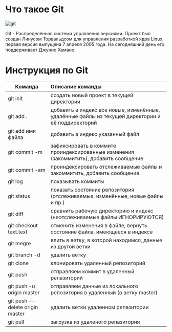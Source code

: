 # Что такое Git
![git](https://upload.wikimedia.org/wikipedia/commons/thumb/e/e0/Git-logo.svg/800px-Git-logo.svg.png)

Git - Распределённая система управления версиями. Проект был создан Линусом Торвальдсом для управления разработкой ядра Linux, первая версия выпущена 7 апреля 2005 года. На сегодняшний день его поддерживает Джунио Хамано.
# Инструкция по Git 

| Команда | Описание команды|
|---------|:----------------|
|git init |создать новый проект в текущей директории|
|git add .|добавить в индекс все новые, изменённые, удалённые файлы из текущей директории и её поддиректорий|
|git add имя файла|добавить в индекс указанный файл|
|git commit -m|зафиксировать в коммите проиндексированные изменения (закоммитить), добавить сообщение|
|git commit -am |проиндексировать отслеживаемые файлы и закоммитить, добавить сообщение.|
|git log|показывать коммиты|
|git status|показать состояние репозитория (отслеживаемые, изменённые, новые файлы и пр.)|
|git diff|сравнить рабочую директорию и индекс (неотслеживаемые файлы ИГНОРИРУЮТСЯ)|
|git checkout text.text|отменить изменения в файле, вернуть состояние файла, имеющееся в индексе|
|git megre|влить в ветку, в которой находимся, данные из другой ветки|
|git branch -d|удалить ветку|
|git clone|клонировать удаленный репозиторий|
|git push|отправляем коммит в удаленный репазиторий|
|git push -u origin master|отправляем данные из локального репозитория в удаленный (в ветку master)|
|git push --delete origin master| удалить ветки удаленном репазитории|
|git pull |загрузка из удаленого репазитория|
